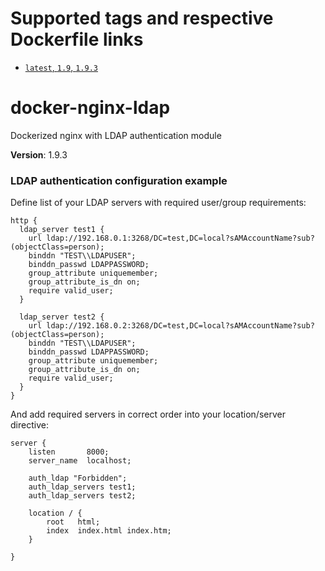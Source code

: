 # Supported tags and respective Dockerfile links

- [`latest`, `1.9`, `1.9.3`](https://github.com/djx339/docker-nginx-ldap/blob/master/Dockerfile)

# docker-nginx-ldap

Dockerized nginx with LDAP authentication module

**Version**: 1.9.3

### LDAP authentication configuration example

Define list of your LDAP servers with required user/group requirements:

```text
http {
  ldap_server test1 {
    url ldap://192.168.0.1:3268/DC=test,DC=local?sAMAccountName?sub?(objectClass=person);
    binddn "TEST\\LDAPUSER";
    binddn_passwd LDAPPASSWORD;
    group_attribute uniquemember;
    group_attribute_is_dn on;
    require valid_user;
  }

  ldap_server test2 {
    url ldap://192.168.0.2:3268/DC=test,DC=local?sAMAccountName?sub?(objectClass=person);
    binddn "TEST\\LDAPUSER";
    binddn_passwd LDAPPASSWORD;
    group_attribute uniquemember;
    group_attribute_is_dn on;
    require valid_user;
  }
}
```

And add required servers in correct order into your location/server directive:

```test
server {
    listen       8000;
    server_name  localhost;

    auth_ldap "Forbidden";
    auth_ldap_servers test1;
    auth_ldap_servers test2;

    location / {
        root   html;
        index  index.html index.htm;
    }

}
```
